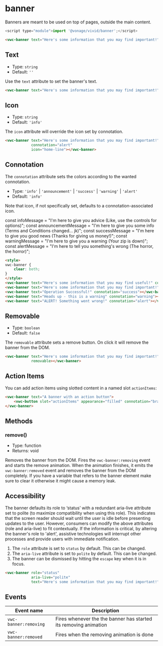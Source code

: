 # banner

Banners are meant to be used on top of pages, outside the main content.


```js
<script type="module">import '@vonage/vivid/banner';</script>
```

```html preview
<vwc-banner text="Here's some information that you may find important!"></vwc-banner>
```

## Text

- Type: `string`
- Default: `''`

Use the `text` attribute to set the banner's text.

```html preview
<vwc-banner text="Here's some information that you may find important!"></vwc-banner>
```

## Icon

- Type: `string`
- Default: `'info'`

The `icon` attribute will override the icon set by connotation.

```html preview
<vwc-banner text="Here's some information that you may find important!" 
            connotation="alert"
            icon="home-line"></vwc-banner>
```

## Connotation

The `connotation` attribute sets the colors according to the wanted connotation.

- Type: `'info'` | `'announcement'` | `'success'` | `'warning'` | `'alert'`
- Default: `'info'`

Note that icon, if not specifically set, defaults to a connotation-associated icon.

const infoMessage = "I'm here to give you advice (Like, use the controls for options)";
const announcementMessage = "I'm here to give you some info (Terms and Conditions changed... jk)";
const successMessage = "I'm here to give you good news (Thanks for giving us money!)";
const warningMessage = "I'm here to give you a warning (Your zip is down)";
const alertMessage = "I'm here to tell you something's wrong (The horror, the horror)";

```html preview
<style>
vwc-banner {
    clear: both;
}
</style>
<vwc-banner text="Here's some information that you may find useful!" connotation="info"></vwc-banner>
<vwc-banner text="Here's some information that you may find important!" connotation="announcement"></vwc-banner>
<vwc-banner text="Operation Successful!" connotation="success"></vwc-banner>
<vwc-banner text="Heads up - this is a warning" connotation="warning"></vwc-banner>
<vwc-banner text="ALERT! Something went wrong!" connotation="alert"></vwc-banner>
```

## Removable

- Type: `boolean`
- Default: `false`

The `removable` attribute sets a remove button. On click it will remove the banner from the DOM.  

```html preview
<vwc-banner text="Here's some information that you may find important!"
            removable></vwc-banner>
```

## Action Items

You can add action items using slotted content in a named slot `actionItems`:

```html preview
<vwc-banner text="A banner with an action button">
    <vwc-button slot="actionItems" appearance="filled" connotation="brand" label="Learn More"></vwc-button>
</vwc-banner>
```

## Methods

### remove()

- Type: function
- Returns: void

Removes the banner from the DOM.  Fires the `vwc-banner:removing` event and starts the remove animation.  When the animation finishes, it emits the `vwc-banner:removed` event and removes the banner from the DOM completely.  If you have a variable that refers to the banner element make sure to clear it otherwise it might cause a memory leak.

## Accessibility

The banner defaults its role to ‘status’ with a redundant aria-live attribute set to polite (to maximize compatibility when using this role). This indicates that the screen reader should wait until the user is idle before presenting updates to the user.
However, consumers can modify the above attributes (role and aria-live) to fit contextually. If the information is critical, by altering the banner's role to 'alert', assistive technologies will interrupt other processes and provide users with immediate notification.

1. The `role` attribute is set to `status` by default. This can be changed.
2. The `aria-live` attribute is set to `polite` by default. This can be changed.
3. The banner can be dismissed by hitting the `escape` key when it is in focus.

```html preview
<vwc-banner role="status"
            aria-live="polite"
            text="Here's some information that you may find important!"></vwc-banner>
```

## Events

| Event name           | Description                                                     |
|----------------------|-----------------------------------------------------------------|
| `vwc-banner:removing`| Fires whenever the the banner has started its removing animation|
| `vwc-banner:removed` | Fires when the removing animation is done                       |
